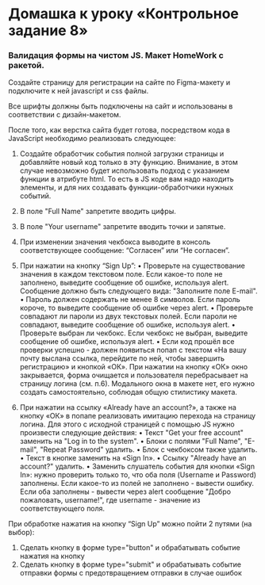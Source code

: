 # Домашка к уроку «Контрольное задание 8»
### Валидация формы на чистом JS. Макет HomeWork с ракетой.
Создайте страницу для регистрации на сайте по Figma-макету и подключите к ней javascript и css файлы.

Все шрифты должны быть подключены на сайт и использованы в соответствии с дизайн-макетом.

После того, как верстка сайта будет готова, посредством кода в JavaScript необходимо реализовать следующее:

1. Создайте обработчик события полной загрузки страницы и добавляйте новый код только в эту функцию. Внимание, в этом случае невозможно будет использовать подход с указанием функции в атрибуте html. То есть в JS коде вам надо находить элементы, и для них создавать функции-обработчики нужных событий.

2. В поле "Full Name" запретите вводить цифры.

3. В поле "Your username" запретите вводить точки и запятые.

4. При изменении значения чекбокса выводите в консоль соответствующее сообщение: “Согласен” или “Не согласен”.

5. При нажатии на кнопку “Sign Up”:
   • Проверьте на существование значения в каждом текстовом поле. Если какое-то поле не заполнено, выведите сообщение об ошибке, используя alert. Сообщение должно быть следующего вида: "Заполните поле E-mail".
   • Пароль должен содержать не менее 8 символов. Если пароль короче, то выведите сообщение об ошибке через alert.
   • Проверьте совпадают ли пароли из двух текстовых полей. Если пароли не совпадают, выведите сообщение об ошибке, используя alert.
   • Проверьте выбран ли чекбокс. Если чекбокс не выбран, выведите сообщение об ошибке, используя alert.
   • Если код прошёл все проверки успешно - должен появиться попап с текстом «На вашу почту выслана ссылка, перейдите по ней, чтобы завершить регистрацию» и кнопкой «ОК». При нажатии на кнопку «ОК» окно закрывается, форма очищается и пользователя перебрасывает на страницу логина (см. п.6). Модального окна в макете нет, его нужно создать самостоятельно, соблюдая общую стилистику макета.

6. При нажатии на ссылку «Already have an account?», а также на кнопку «ОК» в попапе реализовать имитацию перехода на страницу логина. Для этого с исходной страницей с помощью JS нужно произвести следующие действия:
   • Текст "Get your free account" заменить на "Log in to the system".
   • Блоки с полями "Full Name", "E-mail", "Repeat Password" удалить.
   • Блок с чекбоксом также удалить.
   • Текст в кнопке заменить на «Sign In».
   • Ссылку "Already have an account?" удалить.
   • Заменить слушатель события для кнопки «Sign In»: нужно проверить только то, что оба поля (Username и Password) заполнены. Если какое-то из полей не заполнено - вывести ошибку. Если оба заполнены - вывести через alert сообщение "Добро пожаловать, username!", где username - значение из соответствующего поля.

При обработке нажатия на кнопку “Sign Up” можно пойти 2 путями (на выбор):
1. Сделать кнопку в форме type="button" и обрабатывать событие нажатия на кнопку
2. Сделать кнопку в форме type="submit" и обрабатывать событие отправки формы с предотвращением отправки в случае ошибок